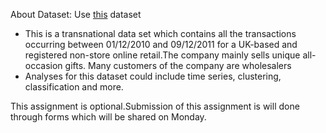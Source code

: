 About Dataset:
Use [this](https://www.kaggle.com/carrie1/ecommerce-data) dataset 
- This is a transnational data set which contains all the transactions occurring between 01/12/2010 and 09/12/2011 for a UK-based and registered non-store online retail.The company mainly sells unique all-occasion gifts. Many customers of the company are wholesalers 
- Analyses for this dataset could include time series, clustering, classification and more. 

This assignment is optional.Submission of this assignment is will done through forms which will be shared on Monday. 
